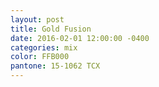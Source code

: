 ```yaml
---
layout: post
title: Gold Fusion
date: 2016-02-01 12:00:00 -0400
categories: mix
color: FFB000
pantone: 15-1062 TCX
---
```

